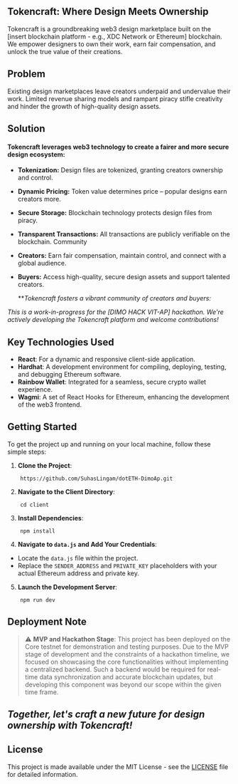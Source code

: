 ## Tokencraft: Where Design Meets Ownership

Tokencraft is a groundbreaking web3 design marketplace built on the [insert blockchain platform - e.g., XDC Network or Ethereum] blockchain. We empower designers to own their work, earn fair compensation, and unlock the true value of their creations.

## Problem

Existing design marketplaces leave creators underpaid and undervalue their work. Limited revenue sharing models and rampant piracy stifle creativity and hinder the growth of high-quality design assets.

## Solution

#### Tokencraft leverages web3 technology to create a fairer and more secure design ecosystem:


- **Tokenization:** Design files are tokenized, granting creators ownership and control.

- **Dynamic Pricing:** Token value determines price – popular designs earn creators more.

- **Secure Storage:** Blockchain technology protects design files from piracy.

- **Transparent Transactions:** All transactions are publicly verifiable on the blockchain.
Community


- **Creators:** Earn fair compensation, maintain control, and connect with a global audience.

- **Buyers:** Access high-quality, secure design assets and support talented creators.

   ***Tokencraft fosters a vibrant community of creators and buyers:*

*This is a work-in-progress for the [DIMO HACK VIT-AP] hackathon. We're actively developing the Tokencraft platform and welcome contributions!*





## Key Technologies Used
- **React**: For a dynamic and responsive client-side application.
- **Hardhat**: A development environment for compiling, deploying, testing, and debugging Ethereum software.
- **Rainbow Wallet**: Integrated for a seamless, secure crypto wallet experience.
- **Wagmi**: A set of React Hooks for Ethereum, enhancing the development of the web3 frontend.

  


## Getting Started

To get the project up and running on your local machine, follow these simple steps:

1. **Clone the Project**:
```
    https://github.com/SuhasLingam/dotETH-DimoAp.git
```

2. **Navigate to the Client Directory**:
```
    cd client
```
3. **Install Dependencies**:
```
    npm install
```
4. **Navigate to `data.js` and Add Your Credentials**:
- Locate the `data.js` file within the project.
- Replace the `SENDER_ADDRESS` and `PRIVATE_KEY` placeholders with your actual Ethereum address and private key.

5. **Launch the Development Server**:
```
    npm run dev
```

## Deployment Note
> :warning: **MVP and Hackathon Stage**: This project has been deployed on the Core testnet for demonstration and testing purposes. Due to the MVP stage of development and the constraints of a hackathon timeline, we focused on showcasing the core functionalities without implementing a centralized backend. Such a backend would be required for real-time data synchronization and accurate blockchain updates, but developing this component was beyond our scope within the given time frame.

## ***Together, let's craft a new future for design ownership with Tokencraft!***


## License
This project is made available under the MIT License - see the [LICENSE](LICENSE) file for detailed information.


